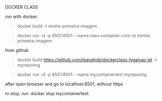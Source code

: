 DOCKER CLASS

run with docker:

> docker build -t minha-primeira-imagem .

> docker run -d -p 8501:8501 --name meu-container-com-st minha-primeira-imagem

from github

> docker build https://github.com/leandrobi/dockerclass-lvgalvao.git -t myrepoimg

> docker run -d -p 8501:8501 --name mycontainertest myrepoimg

after open browser and go to localhost:8501, without https

to stop, run:
docker stop mycontainertest


